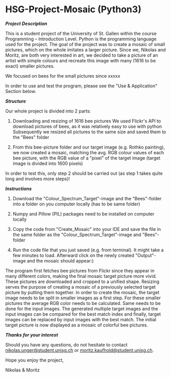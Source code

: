 # HSG-Project-Mosaic (Python3)

***Project Description***

This is a student project of the University of St. Gallen within the course Programming – Introduction Level. Python is the programming language used for the project. The goal of the project was to create a mosaic of small pictures, which on the whole imitates a larger picture. Since we, Nikolas and Moritz, are both very interested in art, we decided to take a picture of an artist with simple colours and recreate this image with many (1616 to be exact) smaller pictures. 

We focused on bees for the small pictures since xxxxx

In order to use and test the program, please see the "Use & Application" Section below.


***Structure***

Our whole project is divided into 2 parts:

1.	Downloading and resizing of 1616 bee pictures 
    We used Flickr's API to download pictures of bees, as it was relatively easy to use with python
    Subsequently we resized all pictures to the same size and saved them to the "Bees" folder
    
2.  From this bee-picture folder and our target image (e.g. Rothko painting), we now created a mosaic, matching the avg. RGB colour values of each bee picture, with the RGB value of a "pixel" of the target image (target image is divided into 1600 pixels)

In order to test this, only step 2 should be carried out (as step 1 takes quite long and involves more steps)!


***Instructions***

1.  Download the "Colour_Spectrum_Target"-image and the "Bees"-folder into a folder on you computer locally (has to be same folder)

2.  Numpy and Pillow (PIL) packages need to be installed on computer locally

3.  Copy the code from "Create_Mosaic" into your IDE and save the file in the same folder as the "Colour_Spectrum_Target"-image and "Bees"-folder

4.  Run the code file that you just saved (e.g. from terminal). It might take a few minutes to load. Afterward click on the newly created "Output"-image and the mosaic should   appear:)



The program first fetches bee pictures from Flickr since they appear in many different colors, making the final mosaic target picture more vivid. These pictures are downloaded and cropped to a unified shape. Resizing serves the purpose of creating a mosaic of a previously selected target picture by putting them together. In order to create the mosaic, the target image needs to be split in smaller images as a first step. For these smaller pictures the average RGB color needs to be calculated. Same needs to be done for the input images. The generated multiple target images and the input images can be compared for the best match index and finally, target images can be replaced by input images with the best match. The initial target picture is now displayed as a mosaic of colorful bee pictures.



***Thanks for your interest***

Should you have any questions, do not hesitate to contact nikolas.unger@student.unisg.ch or moritz.kaufhold@student.unisg.ch.

Hope you enjoy the project,

Nikolas & Moritz
